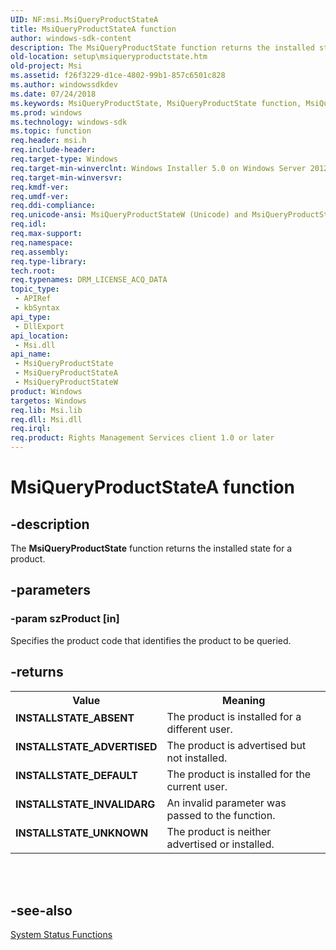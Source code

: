 ```yaml
---
UID: NF:msi.MsiQueryProductStateA
title: MsiQueryProductStateA function
author: windows-sdk-content
description: The MsiQueryProductState function returns the installed state for a product.
old-location: setup\msiqueryproductstate.htm
old-project: Msi
ms.assetid: f26f3229-d1ce-4802-99b1-857c6501c828
ms.author: windowssdkdev
ms.date: 07/24/2018
ms.keywords: MsiQueryProductState, MsiQueryProductState function, MsiQueryProductStateA, MsiQueryProductStateW, _msi_msiqueryproductstate, msi/MsiQueryProductState, msi/MsiQueryProductStateA, msi/MsiQueryProductStateW, setup.msiqueryproductstate
ms.prod: windows
ms.technology: windows-sdk
ms.topic: function
req.header: msi.h
req.include-header: 
req.target-type: Windows
req.target-min-winverclnt: Windows Installer 5.0 on Windows Server 2012, Windows 8, Windows Server 2008 R2 or Windows 7. Windows Installer 4.0 or Windows Installer 4.5 on   Windows Server 2008 or Windows Vista. Windows Installer on Windows Server 2003 or Windows XP. See the Windows Installer Run-Time Requirements for information about the minimum Windows service pack that is required by a Windows Installer version.
req.target-min-winversvr: 
req.kmdf-ver: 
req.umdf-ver: 
req.ddi-compliance: 
req.unicode-ansi: MsiQueryProductStateW (Unicode) and MsiQueryProductStateA (ANSI)
req.idl: 
req.max-support: 
req.namespace: 
req.assembly: 
req.type-library: 
tech.root: 
req.typenames: DRM_LICENSE_ACQ_DATA
topic_type:
 - APIRef
 - kbSyntax
api_type:
 - DllExport
api_location:
 - Msi.dll
api_name:
 - MsiQueryProductState
 - MsiQueryProductStateA
 - MsiQueryProductStateW
product: Windows
targetos: Windows
req.lib: Msi.lib
req.dll: Msi.dll
req.irql: 
req.product: Rights Management Services client 1.0 or later
---
```


# MsiQueryProductStateA function


## -description


The 
<b>MsiQueryProductState</b> function returns the installed state for a product.


## -parameters




### -param szProduct [in]

Specifies the product code that identifies the product to be queried.


## -returns



<table>
<tr>
<th>Value</th>
<th>Meaning</th>
</tr>
<tr>
<td width="40%">
<dl>
<dt><b>INSTALLSTATE_ABSENT</b></dt>
</dl>
</td>
<td width="60%">
The product is installed for a different user.

</td>
</tr>
<tr>
<td width="40%">
<dl>
<dt><b>INSTALLSTATE_ADVERTISED</b></dt>
</dl>
</td>
<td width="60%">
The product is advertised but not installed.

</td>
</tr>
<tr>
<td width="40%">
<dl>
<dt><b>INSTALLSTATE_DEFAULT</b></dt>
</dl>
</td>
<td width="60%">
The product is installed for the current user.

</td>
</tr>
<tr>
<td width="40%">
<dl>
<dt><b>INSTALLSTATE_INVALIDARG</b></dt>
</dl>
</td>
<td width="60%">
An invalid parameter was passed to the function.

</td>
</tr>
<tr>
<td width="40%">
<dl>
<dt><b>INSTALLSTATE_UNKNOWN</b></dt>
</dl>
</td>
<td width="60%">
The product is neither advertised or installed.

</td>
</tr>
</table>
 


<div> </div>





## -see-also




<a href="https://msdn.microsoft.com/05a16915-6b47-4d51-b62a-5a4d92b87e50">System Status Functions</a>
 

 

